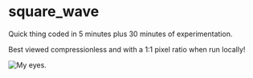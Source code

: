 ﻿# square_wave
Quick thing coded in 5 minutes plus 30 minutes of experimentation.

Best viewed compressionless and with a 1:1 pixel ratio when run locally!

![My eyes.](https://thumbs.gfycat.com/OfficialUnhappyAsianwaterbuffalo-size_restricted.gif)
